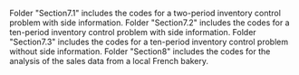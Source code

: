 Folder "Section7.1" includes the codes for a two-period inventory control problem with side information.
Folder "Section7.2" includes the codes for a ten-period inventory control problem with side information.
Folder "Section7.3" includes the codes for a ten-period inventory control problem without side information.
Folder "Section8" includes the codes for the analysis of the sales data from a local French bakery.
